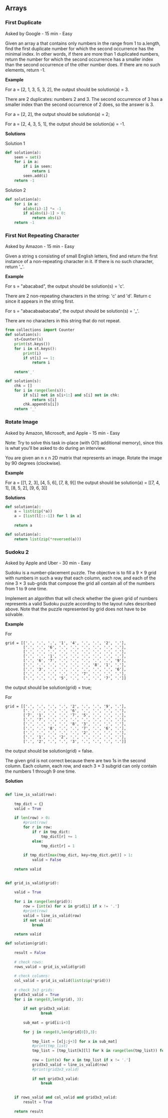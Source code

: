 ## Arrays

### First Duplicate

Asked by Google - 15 min - Easy

Given an array a that contains only numbers in the range from 1 to a.length, find the first duplicate number for which the second occurrence has the minimal index. In other words, if there are more than 1 duplicated numbers, return the number for which the second occurrence has a smaller index than the second occurrence of the other number does. If there are no such elements, return -1.

**Example**

For a = [2, 1, 3, 5, 3, 2], the output should be solution(a) = 3.

There are 2 duplicates: numbers 2 and 3. The second occurrence of 3 has a smaller index than the second occurrence of 2 does, so the answer is 3.

For a = [2, 2], the output should be solution(a) = 2;

For a = [2, 4, 3, 5, 1], the output should be solution(a) = -1.

**Solutions**

Solution 1
``` py
def solution(a):
    seen = set()
    for i in a:
        if i in seen:
            return i
        seen.add(i)
    return -1
```

Solution 2
``` py
def solution(a):
    for i in a:
        a[abs(i)-1] *= -1
        if a[abs(i)-1] > 0:
            return abs(i)
    return -1
```

### First Not Repeating Character
Asked by Amazon - 15 min - Easy

Given a string s consisting of small English letters, find and return the first instance of a non-repeating character in it. If there is no such character, return '_'.

**Example**

For s = "abacabad", the output should be
solution(s) = 'c'.

There are 2 non-repeating characters in the string: 'c' and 'd'. Return c since it appears in the string first.

For s = "abacabaabacaba", the output should be
solution(s) = '_'.

There are no characters in this string that do not repeat.

``` py
from collections import Counter
def solution(s):
    st=Counter(s)
    print(st.keys())
    for i in st.keys():
        print(i)
        if st[i] == 1:
            return i
            
    return'_'
```
``` py
def solution(s):
    chk = []
    for i in range(len(s)): 
        if s[i] not in s[i+1:] and s[i] not in chk:
            return s[i]
        chk.append(s[i])
    return '_'
```

### Rotate Image

Asked by Amazon, Microsoft, and Apple - 15 min - Easy

Note: Try to solve this task in-place (with O(1) additional memory), since this is what you'll be asked to do during an interview.

You are given an n x n 2D matrix that represents an image. Rotate the image by 90 degrees (clockwise).

**Example**

For a = [[1, 2, 3],
     [4, 5, 6],
     [7, 8, 9]]
the output should be solution(a) =
    [[7, 4, 1],
     [8, 5, 2],
     [9, 6, 3]]

**Solutions**

``` py
def solution(a):
    a = list(zip(*a))    
    a = [list(l[::-1]) for l in a]
    
    return a
```
``` py
def solution(a):
    return list(zip(*reversed(a)))
```

### Sudoku 2

Asked by Apple and Uber - 30 min - Easy

Sudoku is a number-placement puzzle. The objective is to fill a 9 × 9 grid with numbers in such a way that each column, each row, and each of the nine 3 × 3 sub-grids that compose the grid all contain all of the numbers from 1 to 9 one time.

Implement an algorithm that will check whether the given grid of numbers represents a valid Sudoku puzzle according to the layout rules described above. Note that the puzzle represented by grid does not have to be solvable.

**Example**

For
```
grid = [['.', '.', '.', '1', '4', '.', '.', '2', '.'],
        ['.', '.', '6', '.', '.', '.', '.', '.', '.'],
        ['.', '.', '.', '.', '.', '.', '.', '.', '.'],
        ['.', '.', '1', '.', '.', '.', '.', '.', '.'],
        ['.', '6', '7', '.', '.', '.', '.', '.', '9'],
        ['.', '.', '.', '.', '.', '.', '8', '1', '.'],
        ['.', '3', '.', '.', '.', '.', '.', '.', '6'],
        ['.', '.', '.', '.', '.', '7', '.', '.', '.'],
        ['.', '.', '.', '5', '.', '.', '.', '7', '.']]
```
the output should be
solution(grid) = true;

For
```
grid = [['.', '.', '.', '.', '2', '.', '.', '9', '.'],
        ['.', '.', '.', '.', '6', '.', '.', '.', '.'],
        ['7', '1', '.', '.', '7', '5', '.', '.', '.'],
        ['.', '7', '.', '.', '.', '.', '.', '.', '.'],
        ['.', '.', '.', '.', '8', '3', '.', '.', '.'],
        ['.', '.', '8', '.', '.', '7', '.', '6', '.'],
        ['.', '.', '.', '.', '.', '2', '.', '.', '.'],
        ['.', '1', '.', '2', '.', '.', '.', '.', '.'],
        ['.', '2', '.', '.', '3', '.', '.', '.', '.']]

```
the output should be
solution(grid) = false.

The given grid is not correct because there are two 1s in the second column. Each column, each row, and each 3 × 3 subgrid can only contain the numbers 1 through 9 one time.

**Solution**

``` py

def line_is_valid(row):
    
    tmp_dict = {}    
    valid = True
    
    if len(row) > 0:
        #print(row)
        for r in row:
            if r in tmp_dict:
                tmp_dict[r] += 1
            else:
                tmp_dict[r] = 1
        
        if tmp_dict[max(tmp_dict, key=tmp_dict.get)] > 1:
            valid = False
    
    return valid
                

def grid_is_valid(grid):
    
    valid = True
    
    for i in range(len(grid)):       
        row = [int(x) for x in grid[i] if x != '.']
        #print(row)
        valid = line_is_valid(row)
        if not valid:
            break
                
    return valid

def solution(grid):
    
    result = False
    
    # check rows:
    rows_valid = grid_is_valid(grid)
        
    # check columns:
    col_valid = grid_is_valid(list(zip(*grid)))
          
    # check 3x3 grids:
    grid3x3_valid = True
    for i in range(0,len(grid), 3):
        
        if not grid3x3_valid:
                break
                
        sub_mat = grid[i:i+3]
        
        for j in range(0,len(grid[0]),3):
            
            tmp_list = [x[j:j+3] for x in sub_mat]
            #print(tmp_list)
            tmp_list = [tmp_list[k][l] for k in range(len(tmp_list)) for l in range(len(tmp_list[k]))]
            
            row = [int(x) for x in tmp_list if x != '.']
            grid3x3_valid = line_is_valid(row)
            #print(grid3x3_valid)
            
            if not grid3x3_valid:
                break
        
            
    if rows_valid and col_valid and grid3x3_valid:
        result = True
        
    return result

```